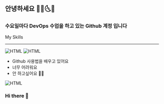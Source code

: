 ## 안녕하세요 🌟🌞🌜🌛

### 수요일마다 DevOps 수업을 하고 있는 Github 계정 입니다

My Skills
<br/> <hr/>
![HTML](https://img.shields.io/badge/HTML-E34F26)
![HTML](https://img.shields.io/badge/CSS-1572B6)


- Github 사용법을 배우고 있어요
- 너무 어려워요
- 안 하고싶어요 🧗‍♂️


![HTML](https://github-readme-stats.vercel.app/api?username=qwerdf1133&hide_title=true&show_icons=[%E2%80%A6])
### Hi there 👋

<!--
**qwerdf1133/qwerdf1133** is a ✨ _special_ ✨ repository because its `README.md` (this file) appears on your GitHub profile.

Here are some ideas to get you started:

- 🔭 I’m currently working on ...
- 🌱 I’m currently learning ...
- 👯 I’m looking to collaborate on ...
- 🤔 I’m looking for help with ...
- 💬 Ask me about ...
- 📫 How to reach me: ...
- 😄 Pronouns: ...
- ⚡ Fun fact: ...
-->
